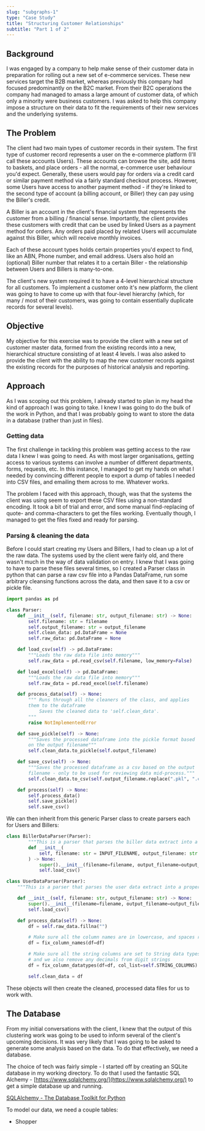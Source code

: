 ```yaml
---
slug: "subgraphs-1"
type: "Case Study"
title: "Structuring Customer Relationships"
subtitle: "Part 1 of 2"
---
```


## Background

I was engaged by a company to help make sense of their customer data in preparation for rolling out a new set of e-commerce services. These new services target the B2B market, whereas previously this company had focused predominantly on the B2C market. From their B2C operations the company had managed to amass a large amount of customer data, of which only a minority were business customers. I was asked to help this company impose a structure on their data to fit the requirements of their new services and the underlying systems.

## The Problem

The client had two main types of customer records in their system. The first type of customer record represents a user on the e-commerce platform (I'll call these accounts Users). These accounts can browse the site, add items to baskets, and place orders - all the normal, e-commerce user behaviour you'd expect. Generally, these users would pay for orders via a credit card or similar payment method via a fairly standard checkout process. However, some Users have access to another payment method - if they're linked to the second type of account (a billing account, or Biller) they can pay using the Biller's credit.

A Biller is an account in the client's financial system that represents the customer from a billing / financial sense. Importantly, the client provides these customers with credit that can be used by linked Users as a payment method for orders. Any orders paid placed by related Users will accumulate against this Biller, which will receive monthly invoices.

Each of these account types holds certain properties you'd expect to find, like an ABN, Phone number, and email address. Users also hold an (optional) Biller number that relates it to a certain Biller - the relationship between Users and Billers is many-to-one.

The client's new system required it to have a 4-level hierarchical structure for all customers. To implement a customer onto it's new platform, the client was going to have to come up with that four-level hierarchy (which, for many / most of their customers, was going to contain essentially duplicate records for several levels).

## Objective

My objective for this exercise was to provide the client with a new set of customer master data, formed from the existing records into a new, hierarchical structure consisting of at least 4 levels. I was also asked to provide the client with the ability to map the new customer records against the existing records for the purposes of historical analysis and reporting.

## Approach

As I was scoping out this problem, I already started to plan in my head the kind of approach I was going to take. I knew I was going to do the bulk of the work in Python, and that I was probably going to want to store the data in a database (rather than just in files).

### Getting data

The first challenge in tackling this problem was getting access to the raw data I knew I was going to need. As with most larger organisations, getting access to various systems can involve a number of different departments, forms, requests, etc. In this instance, I managed to get my hands on what I needed by convincing different people to export a dump of tables I needed into CSV files, and emailing them across to me. Whatever works.

The problem I faced with this approach, though, was that the systems the client was using seem to export these CSV files using a non-standard encoding. It took a bit of trial and error, and some manual find-replacing of quote- and comma-characters to get the files working. Eventually though, I managed to get the files fixed and ready for parsing.

### Parsing & cleaning the data

Before I could start creating my Users and Billers, I had to clean up a lot of the raw data. The systems used by the client were fairly old, and there wasn't much in the way of data validation on entry. I knew that I was going to have to parse these files several times, so I created a Parser class in python that can parse a raw csv file into a Pandas DataFrame, run some arbitrary cleansing functions across the data, and then save it to a csv or pickle file.

```python
import pandas as pd

class Parser:
    def __init__(self, filename: str, output_filename: str) -> None:
        self.filename: str = filename
        self.output_filename: str = output_filename
        self.clean_data: pd.DataFrame = None
        self.raw_data: pd.DataFrame = None

    def load_csv(self) -> pd.DataFrame:
        """Loads the raw data file into memory"""
        self.raw_data = pd.read_csv(self.filename, low_memory=False)

    def load_excel(self) -> pd.DataFrame:
        """Loads the raw data file into memory"""
        self.raw_data = pd.read_excel(self.filename)

    def process_data(self) -> None:
        """ Runs through all the cleaners of the class, and applies
        them to the dataframe
            Saves the cleaned data to 'self.clean_data'.
        """
        raise NotImplementedError

    def save_pickle(self) -> None:
        """Saves the processed dataframe into the pickle format based
        on the output filename"""
        self.clean_data.to_pickle(self.output_filename)

    def save_csv(self) -> None:
        """Saves the processed dataframe as a csv based on the output
        filename - only to be used for reviewing data mid-process."""
        self.clean_data.to_csv(self.output_filename.replace(".pkl", ".csv"))

    def process(self) -> None:
        self.process_data()
        self.save_pickle()
        self.save_csv()
```

We can then inherit from this generic Parser class to create parsers each for Users and Billers:

```python
class BillerDataParser(Parser):
		"""This is a parser that parses the biller data extract into a proper PKL file."""
		def __init__(
	        self, filename: str = INPUT_FILENAME, output_filename: str = OUTPUT_FILENAME
	    ) -> None:
	        super().__init__(filename=filename, output_filename=output_filename)
	        self.load_csv()

class UserDataParser(Parser):
    """This is a parser that parses the user data extract into a proper PKL file."""

    def __init__(self, filename: str, output_filename: str) -> None:
        super().__init__(filename=filename, output_filename=output_filename)
        self.load_csv()

    def process_data(self) -> None:
        df = self.raw_data.fillna("")

        # Make sure all the column names are in lowercase, and spaces replaced with underscores
        df = fix_column_names(df=df)

        # Make sure all the string columns are set to String data types,
        # and we also remove any decimals from digit strings
        df = fix_column_datatypes(df=df, col_list=self.STRING_COLUMNS)

        self.clean_data = df
```

These objects will then create the cleaned, processed data files for us to work with.

## The Database

From my initial conversations with the client, I knew that the output of this clustering work was going to be used to inform several of the client's upcoming decisions. It was very likely that I was going to be asked to generate some analysis based on the data. To do that effectively, we need a database.

The choice of tech was fairly simple - I started off by creating an SQLite database in my working directory. To do that I used the fantastic SQL Alchemy - [https://www.sqlalchemy.org/](https://www.sqlalchemy.org/) to get a simple database up and running.

[SQLAlchemy - The Database Toolkit for Python](https://www.sqlalchemy.org/)

To model our data, we need a couple tables:

- Shopper
